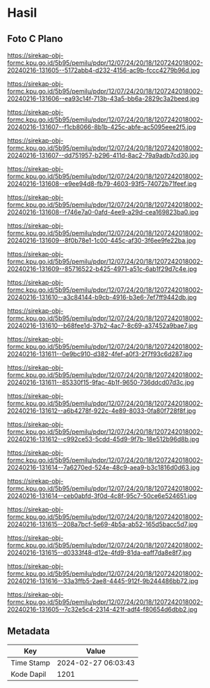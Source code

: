 # Hasil

## Foto C Plano

https://sirekap-obj-formc.kpu.go.id/5b95/pemilu/pdpr/12/07/24/20/18/1207242018002-20240216-131605--5172abb4-d232-4156-ac9b-fccc4279b96d.jpg

https://sirekap-obj-formc.kpu.go.id/5b95/pemilu/pdpr/12/07/24/20/18/1207242018002-20240216-131606--ea93c14f-713b-43a5-bb6a-2829c3a2beed.jpg

https://sirekap-obj-formc.kpu.go.id/5b95/pemilu/pdpr/12/07/24/20/18/1207242018002-20240216-131607--f1cb8066-8b1b-425c-abfe-ac5095eee2f5.jpg

https://sirekap-obj-formc.kpu.go.id/5b95/pemilu/pdpr/12/07/24/20/18/1207242018002-20240216-131607--dd751957-b296-411d-8ac2-79a9adb7cd30.jpg

https://sirekap-obj-formc.kpu.go.id/5b95/pemilu/pdpr/12/07/24/20/18/1207242018002-20240216-131608--e9ee94d8-fb79-4603-93f5-74072b71feef.jpg

https://sirekap-obj-formc.kpu.go.id/5b95/pemilu/pdpr/12/07/24/20/18/1207242018002-20240216-131608--f746e7a0-0afd-4ee9-a29d-cea169823ba0.jpg

https://sirekap-obj-formc.kpu.go.id/5b95/pemilu/pdpr/12/07/24/20/18/1207242018002-20240216-131609--8f0b78e1-1c00-445c-af30-3f6ee9fe22ba.jpg

https://sirekap-obj-formc.kpu.go.id/5b95/pemilu/pdpr/12/07/24/20/18/1207242018002-20240216-131609--85716522-b425-4971-a51c-6ab1f29d7c4e.jpg

https://sirekap-obj-formc.kpu.go.id/5b95/pemilu/pdpr/12/07/24/20/18/1207242018002-20240216-131610--a3c84144-b9cb-4916-b3e6-7ef7ff9442db.jpg

https://sirekap-obj-formc.kpu.go.id/5b95/pemilu/pdpr/12/07/24/20/18/1207242018002-20240216-131610--b68fee1d-37b2-4ac7-8c69-a37452a9bae7.jpg

https://sirekap-obj-formc.kpu.go.id/5b95/pemilu/pdpr/12/07/24/20/18/1207242018002-20240216-131611--0e9bc910-d382-4fef-a0f3-2f7f93c6d287.jpg

https://sirekap-obj-formc.kpu.go.id/5b95/pemilu/pdpr/12/07/24/20/18/1207242018002-20240216-131611--85330f15-9fac-4b1f-9650-736ddcd07d3c.jpg

https://sirekap-obj-formc.kpu.go.id/5b95/pemilu/pdpr/12/07/24/20/18/1207242018002-20240216-131612--a6b4278f-922c-4e89-8033-0fa80f728f8f.jpg

https://sirekap-obj-formc.kpu.go.id/5b95/pemilu/pdpr/12/07/24/20/18/1207242018002-20240216-131612--c992ce53-5cdd-45d9-9f7b-18e512b96d8b.jpg

https://sirekap-obj-formc.kpu.go.id/5b95/pemilu/pdpr/12/07/24/20/18/1207242018002-20240216-131614--7a6270ed-524e-48c9-aea9-b3c1816d0d63.jpg

https://sirekap-obj-formc.kpu.go.id/5b95/pemilu/pdpr/12/07/24/20/18/1207242018002-20240216-131614--ceb0abfd-3f0d-4c8f-95c7-50ce6e524651.jpg

https://sirekap-obj-formc.kpu.go.id/5b95/pemilu/pdpr/12/07/24/20/18/1207242018002-20240216-131615--208a7bcf-5e69-4b5a-ab52-165d5bacc5d7.jpg

https://sirekap-obj-formc.kpu.go.id/5b95/pemilu/pdpr/12/07/24/20/18/1207242018002-20240216-131615--d0333f48-d12e-4fd9-81da-eaff7da8e8f7.jpg

https://sirekap-obj-formc.kpu.go.id/5b95/pemilu/pdpr/12/07/24/20/18/1207242018002-20240216-131616--33a3ffb5-2ae8-4445-912f-9b244486bb72.jpg

https://sirekap-obj-formc.kpu.go.id/5b95/pemilu/pdpr/12/07/24/20/18/1207242018002-20240216-131605--7c32e5c4-2314-421f-adf4-f80654d6dbb2.jpg


## Metadata

| Key        | Value               |
| ---------- | ------------------- |
| Time Stamp | 2024-02-27 06:03:43 |
| Kode Dapil | 1201                |




